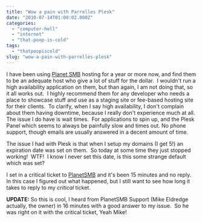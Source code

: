 ```yaml
---
title: "Wow a pain with Parrelles Plesk"
date: "2010-07-14T01:00:02.000Z"
categories: 
  - "computer-hell"
  - "internet"
  - "that-poop-is-cold"
tags: 
  - "thatpoopiscold"
slug: "wow-a-pain-with-parrelles-plesk"
---
```


I have been using [Planet SMB](http://www.planetsmb.com) hosting for a year or more now, and find them to be an adequate host who give a lot of stuff for the dollar.  I wouldn't run a high availability application on them, but than again, I am not doing that, so it all works out.  I highly recommend them for any developer who needs a place to showcase stuff and use as a staging site or fee-based hosting site for their clients.  To clarify, when I say high availability, I don't complain about them having downtime, because I really don't experience much at all.  The issue I do have is wait times.  For applications to spin up, and the Plesk Panel which seems to always be painfully slow and times out. No phone support, though emails are usually answered in a decent amount of time.

The issue I had with Plesk is that when I setup my domains (I get 5!) an expiration date was set on them.  So today at some time they just stopped working!  WTF!  I know I never set this date, is this some strange default which was set?

I set in a critical ticket to [PlanetSMB](http://www.planetsmb.com) and it's been 15 minutes and no reply.  In this case I figured out what happened, but I still want to see how long it takes to reply to my _critical_ ticket.

**UPDATE:** So this is cool, I heard from PlanetSMB Support (Mike Eldredge actually, the owner) in 16 minutes with a good answer to my issue.  So he was right on it with the critical ticket, Yeah Mike!
